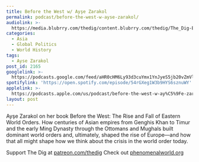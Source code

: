 ```yaml
---
title: Before the West w/ Ayşe Zarakol
permalink: podcast/before-the-west-w-ayse-zarakol/
audiolink: >-
  https://media.blubrry.com/thedig/content.blubrry.com/thedig/The_Dig-EP_354-Zarakol.mp3
categories:
  - Asia
  - Global Politics
  - World History
tags:
  - Ayse Zarakol
post_id: 2165
googlelink: >-
  https://podcasts.google.com/feed/aHR0cHM6Ly93d3cuYmx1YnJyeS5jb20vZmVlZHMvdGhlZGlnLnhtbA/episode/aHR0cHM6Ly93d3cudGhlZGlncmFkaW8uY29tLz9wPTIxOTE?sa=X&ved=0CAUQkfYCahcKEwi44f7r1b-AAxUAAAAAHQAAAAAQNg
spotifylink: 'https://open.spotify.com/episode/54rGXeg1W3b9HYS6sznuWY'
applelink: >-
  https://podcasts.apple.com/us/podcast/before-the-west-w-ay%C5%9Fe-zarakol/id1043245989?i=1000559031471
layout: post
---
```


Ayşe Zarakol on her book Before the West: The Rise and Fall of Eastern World Orders. How centuries of Asian empires from Genghis Khan to Timur and the early Ming Dynasty through the Ottomans and Mughals built dominant world orders and, ultimately, shaped the rise of Europe—and how that all might shape how we think about the crisis in the world order today.

Support The Dig at [patreon.com/thedig](http://www.patreon.com/TheDig)
Check out [phenomenalworld.org](http://www.phenomenalworld.org)
